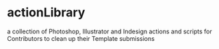 # actionLibrary
a collection of Photoshop, Illustrator and Indesign actions and scripts for Contributors to clean up their Template submissions
